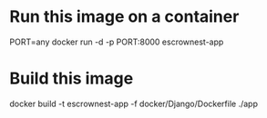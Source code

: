 # Run this image on a container

PORT=any
docker run -d -p PORT:8000 escrownest-app

# Build this image
docker build -t escrownest-app -f docker/Django/Dockerfile ./app